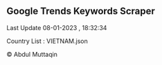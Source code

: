 

## Google Trends Keywords Scraper 
 
Last Update 08-01-2023 , 18:32:34

Country List :
VIETNAM.json



© Abdul Muttaqin 
